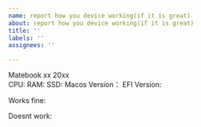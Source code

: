 ```yaml
---
name: report how you device working(if it is great)
about: report how you device working(if it is great)
title: ''
labels: ''
assignees: ''

---
```


Matebook xx 20xx  
CPU:
RAM:
SSD:
Macos Version：
EFI Version:

Works fine:

Doesnt work:

